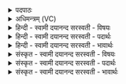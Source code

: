 <details><summary>पदपाठः</summary>

इन्द्र॑स्य। वज्रः॑। अ॒सि॒। मि॒त्रावरु॑णयोः। त्वा॒। प्र॒शा॒स्त्रो॑रिति॑ प्रऽशा॒स्त्रोः। प्र॒शिषेति॑ प्र॒ऽशिषा॑। यु॒न॒ज्मि॒। अव्य॑थाय। त्वा॒। स्व॒धायै॑। त्वा॒। अरि॒ष्टः॑। अर्जु॑नः। म॒रुता॑म्। प्र॒स॒वेनेति॑ प्रऽस॒वेन॑। ज॒य॒। आपा॑म। मन॑सा। सम्। इ॒न्द्रि॒येण॑। २१।
</details>

<details><summary>अधिमन्त्रम् (VC)</summary>

- क्षत्रपतिर्देवता
- देववात ऋषिः
- भुरिग् ब्राह्मी बृहती
- मध्यमः
</details>

<details><summary>हिन्दी - स्वामी दयानन्द सरस्वती  - विषयः</summary>

फिर विद्वान् पुरुषों को क्या करना चाहिये, इस विषय का उपदेश अगले मन्त्र में किया है ॥
</details>

<details><summary>हिन्दी - स्वामी दयानन्द सरस्वती  - पदार्थः</summary>

पदार्थान्वयभाषाः -  हे राजन् ! जो आप (अरिष्टः) किसी के मारने में न आनेवाले (अर्जुनः) प्रशंसा के योग्य रूप से युक्त (इन्द्रस्य) परम ऐश्वर्य्यवाले का (वज्रः) शत्रुओं के लिये वज्र के समान (असि) हैं, जिस (त्वा) आपको (अव्यथायै) पीड़ा न होने के लिये (प्रशास्त्रोः) सब को शिक्षा देनेवाले (मित्रावरुणयोः) सभा और सेना के स्वामी की (प्रशिषा) शिक्षा से मैं (युनज्मि) समाहित करता हूँ (मरुताम्) ऋत्विज लोगों के (प्रसवेन) करने से (स्वधायै) अपनी चीज को धारण करना रूप राजनीति के लिये जिस (त्वा) आपका योगाभ्यास से चिन्तन करता हूँ, (मनसा) विचारशील मन (इन्द्रियेण) जीव से सेवन की हुई इन्द्रिय से जिस (त्वा) आपको हम लोग (समापाम) सम्यक् प्राप्त होते हैं, सो आप (जय) दुष्टों को जीत के निश्चिन्त उत्कृष्ट हूजिये ॥२१॥
</details>

<details><summary>हिन्दी - स्वामी दयानन्द सरस्वती  - भावार्थः</summary>

भावार्थभाषाः -  विद्वानों को चाहिये कि राजा और प्रजापुरुषों को धर्म और अर्थ की सिद्धि के लिये सदा शिक्षा देवें, जिससे ये किसी को पीड़ा देने रूप राजनीति से विरुद्ध कर्म न करें। सब प्रकार बलवान् होके शत्रुओं को जीतें, जिससे कभी धन-सम्पत्ति की हानि न होवे ॥२१॥
</details>

<details><summary>संस्कृत - स्वामी दयानन्द सरस्वती  - विषयः</summary>

पुनर्विद्वद्भिः किं कर्त्तव्यमित्याह ॥
</details>

<details><summary>संस्कृत - स्वामी दयानन्द सरस्वती  - पदार्थः</summary>

पदार्थान्वयभाषाः -  हे राजन् ! यस्त्वमरिष्टोऽर्जुन इन्द्रस्य वज्रोऽसि, यं त्वाऽव्यथायै प्रशास्त्रोर्मित्रावरुणयोः प्रशिषाऽहं युनज्मि। मरुतां प्रसवेन स्वधायै यं त्वा युनज्मि। मनसेन्द्रियेण यं त्वा वयं समापाम, स त्वं जय दुष्टान् जित्वोत्कर्ष ॥२१॥
</details>

<details><summary>संस्कृत - स्वामी दयानन्द सरस्वती  - भावार्थः</summary>

भावार्थभाषाः -  विद्वद्भी राजा प्रजापुरुषाश्च धर्मार्थं सदा प्रशासनीयाः। यत एते पीडां राजनीतिविरुद्धं कर्म नाचरेयुः। सर्वतः प्राप्तबलाः शत्रून् जयेयुः, येन कदाप्यैश्वर्य्यस्य हानिर्न स्यात् ॥२१॥
</details>